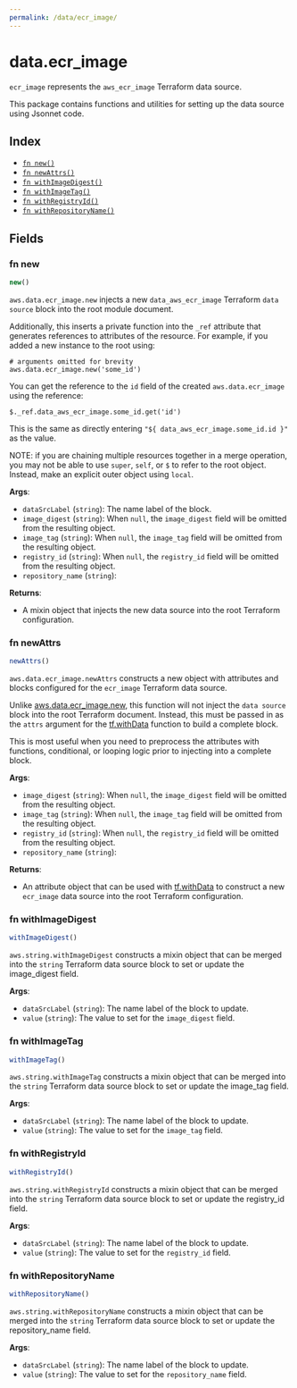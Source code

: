 ```yaml
---
permalink: /data/ecr_image/
---
```


# data.ecr_image

`ecr_image` represents the `aws_ecr_image` Terraform data source.



This package contains functions and utilities for setting up the data source using Jsonnet code.


## Index

* [`fn new()`](#fn-new)
* [`fn newAttrs()`](#fn-newattrs)
* [`fn withImageDigest()`](#fn-withimagedigest)
* [`fn withImageTag()`](#fn-withimagetag)
* [`fn withRegistryId()`](#fn-withregistryid)
* [`fn withRepositoryName()`](#fn-withrepositoryname)

## Fields

### fn new

```ts
new()
```


`aws.data.ecr_image.new` injects a new `data_aws_ecr_image` Terraform `data source`
block into the root module document.

Additionally, this inserts a private function into the `_ref` attribute that generates references to attributes of the
resource. For example, if you added a new instance to the root using:

    # arguments omitted for brevity
    aws.data.ecr_image.new('some_id')

You can get the reference to the `id` field of the created `aws.data.ecr_image` using the reference:

    $._ref.data_aws_ecr_image.some_id.get('id')

This is the same as directly entering `"${ data_aws_ecr_image.some_id.id }"` as the value.

NOTE: if you are chaining multiple resources together in a merge operation, you may not be able to use `super`, `self`,
or `$` to refer to the root object. Instead, make an explicit outer object using `local`.

**Args**:
  - `dataSrcLabel` (`string`): The name label of the block.
  - `image_digest` (`string`):  When `null`, the `image_digest` field will be omitted from the resulting object.
  - `image_tag` (`string`):  When `null`, the `image_tag` field will be omitted from the resulting object.
  - `registry_id` (`string`):  When `null`, the `registry_id` field will be omitted from the resulting object.
  - `repository_name` (`string`): 

**Returns**:
- A mixin object that injects the new data source into the root Terraform configuration.


### fn newAttrs

```ts
newAttrs()
```


`aws.data.ecr_image.newAttrs` constructs a new object with attributes and blocks configured for the `ecr_image`
Terraform data source.

Unlike [aws.data.ecr_image.new](#fn-new), this function will not inject the `data source`
block into the root Terraform document. Instead, this must be passed in as the `attrs` argument for the
[tf.withData](https://github.com/tf-libsonnet/core/tree/main/docs#fn-withdata) function to build a complete block.

This is most useful when you need to preprocess the attributes with functions, conditional, or looping logic prior to
injecting into a complete block.

**Args**:
  - `image_digest` (`string`):  When `null`, the `image_digest` field will be omitted from the resulting object.
  - `image_tag` (`string`):  When `null`, the `image_tag` field will be omitted from the resulting object.
  - `registry_id` (`string`):  When `null`, the `registry_id` field will be omitted from the resulting object.
  - `repository_name` (`string`): 

**Returns**:
  - An attribute object that can be used with [tf.withData](https://github.com/tf-libsonnet/core/tree/main/docs#fn-withdata) to construct a new `ecr_image` data source into the root Terraform configuration.


### fn withImageDigest

```ts
withImageDigest()
```

`aws.string.withImageDigest` constructs a mixin object that can be merged into the `string`
Terraform data source block to set or update the image_digest field.



**Args**:
  - `dataSrcLabel` (`string`): The name label of the block to update.
  - `value` (`string`): The value to set for the `image_digest` field.


### fn withImageTag

```ts
withImageTag()
```

`aws.string.withImageTag` constructs a mixin object that can be merged into the `string`
Terraform data source block to set or update the image_tag field.



**Args**:
  - `dataSrcLabel` (`string`): The name label of the block to update.
  - `value` (`string`): The value to set for the `image_tag` field.


### fn withRegistryId

```ts
withRegistryId()
```

`aws.string.withRegistryId` constructs a mixin object that can be merged into the `string`
Terraform data source block to set or update the registry_id field.



**Args**:
  - `dataSrcLabel` (`string`): The name label of the block to update.
  - `value` (`string`): The value to set for the `registry_id` field.


### fn withRepositoryName

```ts
withRepositoryName()
```

`aws.string.withRepositoryName` constructs a mixin object that can be merged into the `string`
Terraform data source block to set or update the repository_name field.



**Args**:
  - `dataSrcLabel` (`string`): The name label of the block to update.
  - `value` (`string`): The value to set for the `repository_name` field.
